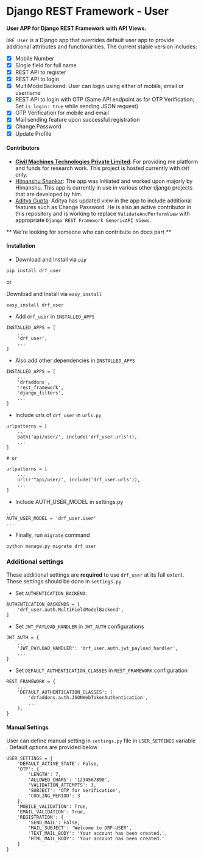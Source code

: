 # Django REST Framework - User

**User APP for Django REST Framework with API Views.**<br>

`DRF User` is a Django app that overrides default user app to provide additional attributes and functionalities. The
current stable version includes:
- [x] Mobile Number
- [x] Single field for full name
- [x] REST API to register
- [x] REST API to login
- [x] MultiModelBackend: User can login using either of mobile, email or username
- [x] REST API to login with OTP (Same API endpoint as for OTP Verification; Set `is_login: true` while sending JSON
request)
- [x] OTP Verification for mobile and email
- [x] Mail sending feature upon successful registration
- [x] Change Password
- [x] Update Profile

#### Contributors

- **[Civil Machines Technologies Private Limited](https://github.com/civilmahines)**: For providing me platform and 
funds for research work. This project is hosted currently with `CMT` only. 
- [Himanshu Shankar](https://github.com/iamhssingh): The app was initiated and worked upon majorly by Himanshu. This app
is currently in use in various other django projects that are developed by him.
- [Aditya Gupta](https://github.com/ag93999): Aditya has updated view in the app to include additional features such as
Change Password. He is also an active contributor in this repository and is working to replace `ValidateAndPerformView`
with appropriate `Django REST Framework GenericAPI Views`.

** We're looking for someone who can contribute on docs part **

#### Installation

- Download and Install via `pip`
```
pip install drf_user
```
or

Download and Install via `easy_install`
```
easy_install drf_user
```
- Add `drf_user` in `INSTALLED_APPS`<br>
```
INSTALLED_APPS = [
    ...
    'drf_user',
    ...
]
```
- Also add other dependencies in `INSTALLED_APPS`<br>
```
INSTALLED_APPS = [
    ...
    'drfaddons',
    'rest_framework',
    'django_filters',
    ...
]
```
- Include urls of `drf_user` in `urls.py`
```
urlpatterns = [
    ...
    path('api/user/', include('drf_user.urls')),
    ...
]

# or

urlpatterns = [
    ...
    url(r'^api/user/', include('drf_user.urls')),
    ...
]
```
- Include AUTH_USER_MODEL in settings.py
```
...
AUTH_USER_MODEL = 'drf_user.User'
...
``` 
- Finally, run `migrate` command
```
python manage.py migrate drf_user
```

### Additional settings
These additional settings are **required** to use `drf_user` at its full extent.
These settings should be done in `settings.py`

- Set `AUTHENTICATION_BACKEND`:
```
AUTHENTICATION_BACKENDS = [
    'drf_user.auth.MultiFieldModelBackend',
]
```

- Set `JWT_PAYLOAD_HANDLER` in `JWT_AUTH` configurations
```
JWT_AUTH = {
    ...
    'JWT_PAYLOAD_HANDLER': 'drf_user.auth.jwt_payload_handler',
    ...
}
```

- Set `DEFAULT_AUTHENTICATION_CLASSES` in `REST_FRAMEWORK` configuration
```
REST_FRAMEWORK = {
    ...
    'DEFAULT_AUTHENTICATION_CLASSES': (
        'drfaddons.auth.JSONWebTokenAuthentication',
        ...
    ),
}
```

#### Manual Settings

User can define manual setting in `settings.py` file in `USER_SETTINGS` variable . Default options are provided below

```
USER_SETTINGS = {
    'DEFAULT_ACTIVE_STATE': False,
    'OTP': {
        'LENGTH': 7,
        'ALLOWED_CHARS': '1234567890',
        'VALIDATION_ATTEMPTS': 3,
        'SUBJECT': 'OTP for Verification',
        'COOLING_PERIOD': 3
    },
    'MOBILE_VALIDATION': True,
    'EMAIL_VALIDATION': True,
    'REGISTRATION': {
        'SEND_MAIL': False,
        'MAIL_SUBJECT': 'Welcome to DRF-USER',
        'TEXT_MAIL_BODY': 'Your account has been created.',
        'HTML_MAIL_BODY': 'Your account has been created.'
    }
}
```
